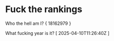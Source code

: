 # Fuck the rankings

Who the hell am I?
{ 18162979 }

What fucking year is it?
[ 2025-04-10T11:26:40Z ]
